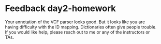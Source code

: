 # Feedback day2-homework

Your annotation of the VCF parser looks good. But it looks like you are having difficulty with the ID mapping. Dictionaries often give people trouble. If you would like help, please reach out to me or any of the instructors or TAs.